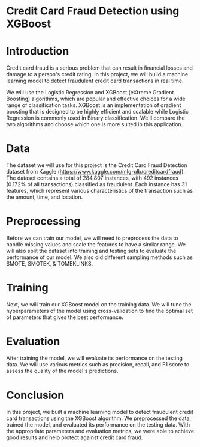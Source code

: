 # Credit Card Fraud Detection using XGBoost

# Introduction
Credit card fraud is a serious problem that can result in financial losses and damage to a person's credit rating. In this project, we will build a machine learning model to detect fraudulent credit card transactions in real time.

We will use the Logistic Regression and XGBoost (eXtreme Gradient Boosting) algorithms, which are popular and effective choices for a wide range of classification tasks. XGBoost is an implementation of gradient boosting that is designed to be highly efficient and scalable while Logistic Regression is commonly used in Binary classification. We'll compare the two algorithms and choose which one is more suited in this application.


# Data
The dataset we will use for this project is the Credit Card Fraud Detection dataset from Kaggle (https://www.kaggle.com/mlg-ulb/creditcardfraud). The dataset contains a total of 284,807 instances, with 492 instances (0.172% of all transactions) classified as fraudulent. Each instance has 31 features, which represent various characteristics of the transaction such as the amount, time, and location.

# Preprocessing
Before we can train our model, we will need to preprocess the data to handle missing values and scale the features to have a similar range. We will also split the dataset into training and testing sets to evaluate the performance of our model. We also did different sampling methods such as SMOTE, SMOTEK, & TOMEKLINKS.

# Training
Next, we will train our XGBoost model on the training data. We will tune the hyperparameters of the model using cross-validation to find the optimal set of parameters that gives the best performance.

# Evaluation
After training the model, we will evaluate its performance on the testing data. We will use various metrics such as precision, recall, and F1 score to assess the quality of the model's predictions.

# Conclusion
In this project, we built a machine learning model to detect fraudulent credit card transactions using the XGBoost algorithm. We preprocessed the data, trained the model, and evaluated its performance on the testing data. With the appropriate parameters and evaluation metrics, we were able to achieve good results and help protect against credit card fraud.
